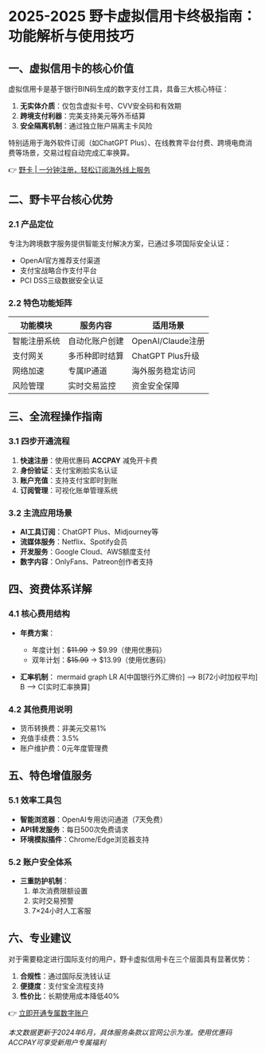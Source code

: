 # 2025-2025 野卡虚拟信用卡终极指南：功能解析与使用技巧

## 一、虚拟信用卡的核心价值
虚拟信用卡是基于银行BIN码生成的数字支付工具，具备三大核心特征：
1. **无实体介质**：仅包含虚拟卡号、CVV安全码和有效期
2. **跨境支付利器**：完美支持美元等外币结算
3. **安全隔离机制**：通过独立账户隔离主卡风险

特别适用于海外软件订阅（如ChatGPT Plus）、在线教育平台付费、跨境电商消费等场景，交易过程自动完成汇率换算。

👉 [野卡 | 一分钟注册，轻松订阅海外线上服务](https://bbtdd.com/yeka)

## 二、野卡平台核心优势
### 2.1 产品定位
专注为跨境数字服务提供智能支付解决方案，已通过多项国际安全认证：
- OpenAI官方推荐支付渠道
- 支付宝战略合作支付平台
- PCI DSS三级数据安全认证

### 2.2 特色功能矩阵
| 功能模块          | 服务内容                          | 适用场景                |
|-------------------|-----------------------------------|-------------------------|
| 智能注册系统      | 自动化账户创建                    | OpenAI/Claude注册       |
| 支付网关          | 多币种即时结算                    | ChatGPT Plus升级        |
| 网络加速          | 专属IP通道                        | 海外服务稳定访问        |
| 风险管理          | 实时交易监控                      | 资金安全保障            |



## 三、全流程操作指南
### 3.1 四步开通流程
1. **快速注册**：使用优惠码 **ACCPAY** 减免开卡费
2. **身份验证**：支付宝刷脸实名认证
3. **账户充值**：支持支付宝即时到账
4. **订阅管理**：可视化账单管理系统

### 3.2 主流应用场景
- **AI工具订阅**：ChatGPT Plus、Midjourney等
- **流媒体服务**：Netflix、Spotify会员
- **开发服务**：Google Cloud、AWS额度支付
- **数字内容**：OnlyFans、Patreon创作者支持



## 四、资费体系详解
### 4.1 核心费用结构
- **年费方案**：
  - 年度计划：~~$11.99~~ → $9.99（使用优惠码）
  - 双年计划：~~$15.99~~ → $13.99（使用优惠码）

- **汇率机制**：
  mermaid
  graph LR
    A[中国银行外汇牌价] --> B[72小时加权平均]
    B --> C[实时汇率换算]
  

### 4.2 其他费用说明
- 货币转换费：非美元交易1%
- 充值手续费：3.5%
- 账户维护费：0元年度管理费

## 五、特色增值服务
### 5.1 效率工具包
- **智能浏览器**：OpenAI专用访问通道（7天免费）
- **API转发服务**：每日500次免费请求
- **环境模拟插件**：Chrome/Edge浏览器支持

### 5.2 账户安全体系
- **三重防护机制**：
  1. 单次消费限额设置
  2. 实时交易预警
  3. 7×24小时人工客服



## 六、专业建议
对于需要稳定进行国际支付的用户，野卡虚拟信用卡在三个层面具有显著优势：
1. **合规性**：通过国际反洗钱认证
2. **便捷度**：支付宝全流程支持
3. **性价比**：长期使用成本降低40%

👉 [立即开通专属数字账户](https://bbtdd.com/yeka)

*本文数据更新于2024年6月，具体服务条款以官网公示为准。使用优惠码ACCPAY可享受新用户专属福利*